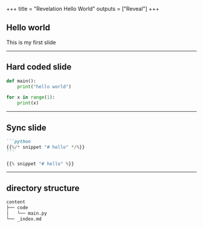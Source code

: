 +++
title = "Revelation Hello World"
outputs = ["Reveal"]
+++

## Hello world

This is my first slide

---

## Hard coded slide

```python
def main():
    print("hello world")

for x in range(1):
    print(x)
```

---

## Sync slide

``````markdown
```python
{{%/* snippet "# hello" */%}}
```
``````

```python
{{% snippet "# hello" %}}
```

---

## directory structure

```txt
content
├── code
│   └── main.py
└── _index.md
```